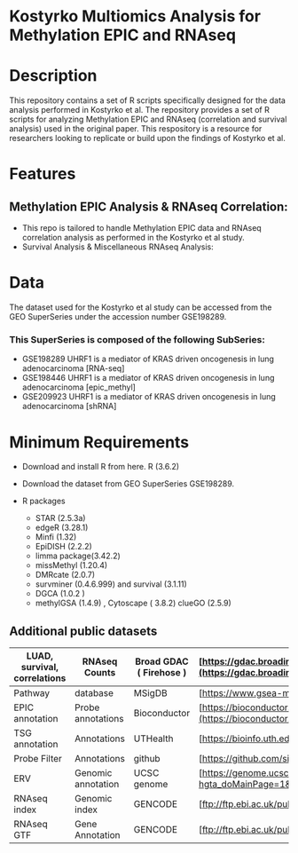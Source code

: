 
# Kostyrko Multiomics Analysis for Methylation EPIC and RNAseq
# Description
This repository contains a set of R scripts specifically designed for the data analysis performed in Kostyrko et al. The repository provides a set of R scripts for analyzing Methylation EPIC and RNAseq (correlation and survival analysis) used in the original paper. This respository is a resource for researchers looking to replicate or build upon the findings of Kostyrko et al.
# Features
## Methylation EPIC Analysis & RNAseq Correlation: 
  + This repo is tailored to handle Methylation EPIC data and RNAseq correlation analysis as performed in the Kostyrko et al study.
  + Survival Analysis & Miscellaneous RNAseq Analysis: 
# Data
The dataset used for the Kostyrko et al study can be accessed from the GEO SuperSeries under the accession number GSE198289.
### This SuperSeries is composed of the following SubSeries:
  + GSE198289	UHRF1 is a mediator of KRAS driven oncogenesis in lung adenocarcinoma [RNA-seq]
  + GSE198446	UHRF1 is a mediator of KRAS driven oncogenesis in lung adenocarcinoma [epic_methyl]
  + GSE209923	UHRF1 is a mediator of KRAS driven oncogenesis in lung adenocarcinoma [shRNA]
# Minimum Requirements
  * Download and install R from here. R (3.6.2) 
  * Download the dataset from GEO SuperSeries GSE198289.
  * R packages
 
    + STAR (2.5.3a)
    + edgeR (3.28.1) 
    + Minfi (1.32)
    + EpiDISH (2.2.2)
    + limma package(3.42.2)
    + missMethyl (1.20.4)
    + DMRcate (2.0.7)
    + survminer (0.4.6.999) and survival (3.1.11) 
    + DGCA (1.0.2 )
    + methylGSA (1.4.9) , Cytoscape ( 3.8.2) clueGO (2.5.9)

## Additional public datasets

| LUAD, survival, correlations | RNAseq Counts      | Broad GDAC ( Firehose ) | [https://gdac.broadinstitute.org/runs/stddata__2016_01_28/data/LUAD/20160128/gdac.broadinstitute.org_LUAD.Merge_rnaseqv2__illuminahiseq_rnaseqv2__unc_edu__Level_3__RSEM_genes__data.Level_3.2016012800.0.0.tar.gz](https://gdac.broadinstitute.org/runs/stddata__2016_01_28/data/LUAD/20160128/gdac.broadinstitute.org_LUAD.Merge_rnaseqv2__illuminahiseq_rnaseqv2__unc_edu__Level_3__RSEM_genes__data.Level_3.2016012800.0.0.tar.gz) |
| ---------------------------- | ------------------ | ----------------------- | -------------------------------------------------------------------------------------------------------------------------------------------------------------------------------------------------------------------------------------------------------------------------------------------------------------------------------------------------------------------------------------------------------------------------------------- |
| Pathway                      | database           | MSigDB                  | [https://www.gsea-msigdb.org/gsea/msigdb](https://www.gsea-msigdb.org/gsea/msigdb)                                                                                                                                                                                                                                                                                                                                                     |
| EPIC annotation              | Probe annotations  | Bioconductor            | [https://bioconductor.org/packages/release/data/annotation/html/IlluminaHumanMethylationEPICanno.ilm10b4.hg19.html](https://bioconductor.org/packages/release/data/annotation/html/IlluminaHumanMethylationEPICanno.ilm10b4.hg19.html)                                                                                                                                                                                                 |
| TSG annotation               | Annotations        | UTHealth                | [https://bioinfo.uth.edu/TSGene/download.cgi?csrt=9609930864565957852](https://bioinfo.uth.edu/TSGene/download.cgi?csrt=9609930864565957852)                                                                                                                                                                                                                                                                                           |
| Probe Filter                 | Annotations        | github                  | [https://github.com/sirselim/illumina450k_filtering](https://github.com/sirselim/illumina450k_filtering)                                                                                                                                                                                                                                                                                                                               |
| ERV                          | Genomic annotation | UCSC genome             | [https://genome.ucsc.edu/cgi-bin/hgTables?hgta_doMainPage=1&hgta_group=rep&hgta_track=rmsk&hgta_table=rmsk](https://genome.ucsc.edu/cgi-bin/hgTables?hgta_doMainPage=1&hgta_group=rep&hgta_track=rmsk&hgta_table=rmsk)                                                                                                                                                                                                                 |
| RNAseq index                 | Genomic index      | GENCODE                 | [ftp://ftp.ebi.ac.uk/pub/databases/gencode/Gencode_human/release_37/GRCh38.primary_assembly.genome.fa.gz](ftp://ftp.ebi.ac.uk/pub/databases/gencode/Gencode_human/release_37/GRCh38.primary_assembly.genome.fa.gz)                                                                                                                                                                                                                     |
| RNAseq GTF                   | Gene Annotation    | GENCODE                 | [ftp://ftp.ebi.ac.uk/pub/databases/gencode/Gencode_human/release_37/gencode.v37.annotation.gtf.gz](ftp://ftp.ebi.ac.uk/pub/databases/gencode/Gencode_human/release_37/gencode.v37.annotation.gtf.gz)                                                                                                                                                                                                                                   |
